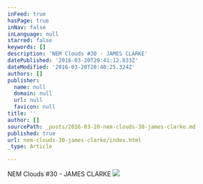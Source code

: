 ```yaml
---
inFeed: true
hasPage: true
inNav: false
inLanguage: null
starred: false
keywords: []
description: 'NEM Clouds #30 - JAMES CLARKE'
datePublished: '2016-03-20T20:41:12.833Z'
dateModified: '2016-03-20T20:40:25.324Z'
authors: []
publisher:
  name: null
  domain: null
  url: null
  favicon: null
title: ''
author: []
sourcePath: _posts/2016-03-20-nem-clouds-30-james-clarke.md
published: true
url: nem-clouds-30-james-clarke/index.html
_type: Article

---
```

NEM Clouds \#30 - JAMES CLARKE
![](https://the-grid-user-content.s3-us-west-2.amazonaws.com/e8d8a121-5e0b-4325-af93-57ee84d7be8a.jpg)